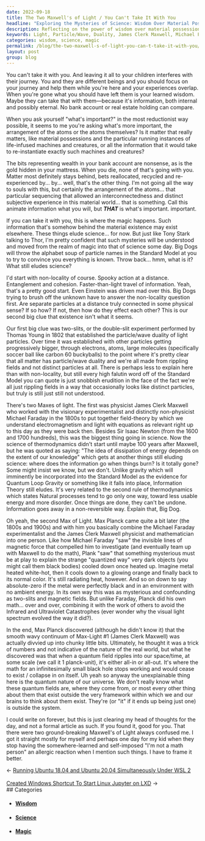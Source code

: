 ```yaml
---
date: 2022-09-18
title: The Two Maxwell's of Light / You Can't Take It With You
headline: "Exploring the Mysteries of Science: Wisdom Over Material Possessions"
description: Reflecting on the power of wisdom over material possessions, I explore the mysteries of science such as non-locality and the particle/wave duality of light particles first established by James Clerk Maxwell and Michael Faraday in the 1800s. Max Planck's discovery of the planck-unit further perplexed us, and I express my hope to better explain this to my child in the future.
keywords: Light, Particle/Wave, Duality, James Clerk Maxwell, Michael Faraday, Max Planck, Planck-Unit, Non-Locality, Wisdom, Material Possessions, Subjective Experience, Magic, Science, Equations
categories: wisdom, science, magic
permalink: /blog/the-two-maxwell-s-of-light-you-can-t-take-it-with-you/
layout: post
group: blog
---
```



You can't take it with you. And leaving it all to your children interferes with
their journey. You and they are different beings and you should focus on your
journey and help them while you're here and your experiences overlap. When
you're gone what you should have left them is your learned wisdom. Maybe they
can take that with them—because it's information, both internal and possibly
eternal. No bank account or real estate holding can compare.

When you ask yourself "what's important?" in the most reductionist way
possible, it seems to me you're asking what's more important, the arrangement
of the atoms or the atoms themselves? Is it matter that really matters, like
material possessions and the particular running instances of life-infused
machines and creatures, or all the information that it would take to
re-instantiate exactly such machines and creatures?

The bits representing wealth in your bank account are nonsense, as is the gold
hidden in your mattress. When you die, none of that's going with you. Matter
most definitely stays behind, bets reallocated, recycled and re-experienced
by... by... well, that's the other thing. I'm not going all the way to souls
with this, but certainly the arrangement of the atoms... that particular
sequencing that allowed an interconnectedness and distinct subjective
experience in this material world... that is something. Call this animate
information what you will, but ***THAT*** is what's important.  important.

If you can take it with you, this is where the magic happens. Such information
that's somehow behind the material existence may exist elsewhere. These things
elude science... for now. But just like Tony Stark talking to Thor, I'm pretty
confident that such mysteries will be understood and moved from the realm of
magic into that of science some day. Big Dogs will throw the alphabet soup of
particle names in the Standard Model at you to try to convince you everything
is known. Throw back... hmm, what is it? What still eludes science?

I'd start with non-locality of course. Spooky action at a distance.
Entanglement and cohesion. Faster-than-light travel of information. Yeah,
that's a pretty good start. Even Einstein was driven mad over this. Big Dogs
trying to brush off the unknown have to answer the non-locality question first.
Are separate particles at a distance truly connected in some physical sense? If
so how? If not, then how do they effect each other? This is our second big clue
that existence isn't what it seems.

Our first big clue was two-slits, or the double-slit experiment performed by
Thomas Young in 1802 that established the particle/wave duality of light
particles. Over time it was established with other particles getting
progressively bigger, through electrons, atoms, large molecules (specifically
soccer ball like carbon 60 buckyballs) to the point where it's pretty clear
that all matter has particle/wave duality and we're all made from rippling
fields and not distinct particles at all. There is perhaps less to explain here
than with non-locality, but still every high falutin word off of the Standard
Model you can quote is just snobbish erudition in the face of the fact we're
all just rippling fields in a way that occasionally looks like distinct
particles, but truly is still just still not understood.

There's two Maxes of light. The first was physicist James Clerk Maxwell who
worked with the visionary experimentalist and distinctly non-physicist Michael
Faraday in the 1800s to put together field-theory by which we understand
electromagnetism and light with equations as relevant right up to this day as
they were back then. Besides Sir Isaac Newton (from the 1600 and 1700
hundreds), this was the biggest thing going in science. Now the science of
thermodynamics didn't start until maybe 100 years after Maxwell, but he was
quoted as saying: "The idea of dissipation of energy depends on the extent of
our knowledge" which gets at another things still eluding science: where does
the information go when things burn? Is it totally gone? Some might insist we
know, but we don't. Unlike gravity which will imminently be incorporated into
the Standard Model as the evidence for Quantum Loop Gravity or something like
it falls into place, Information Theory still eludes. It's very related to the
second rule of thermodynamics which states Natural processes tend to go only
one way, toward less usable energy and more disorder. Once things are done,
they can't be undone. Information goes away in a non-reversible way. Explain
that, Big Dog.

Oh yeah, the second Max of Light. Max Planck came quite a bit later (the 1800s
and 1900s) and with him you basically combine the Michael Faraday
experimentalist and the James Clerk Maxwell physicist and mathematician into
one person. Like how Michael Faraday "saw" the invisible lines of magnetic
force that compelled him to investigate (and eventually team up with Maxwell to
do the math), Plank "saw" that something mysterious must be at play to explain
the strange "quantized way" very dark objects (you might call them black
bodies) cooled down once heated up. Imagine metal heated white-hot, then it
cools down to a glowing orange and finally back to its normal color. It's still
radiating heat, however. And so on down to say absolute-zero if the metal were
perfectly black and in an environment with no ambient energy. In its own way
this was as mysterious and confounding as two-slits and magnetic fields. But
unlike Faraday, Planck did his own math... over and over, combining it with the
work of others to avoid the Infrared and Ultraviolet Catastrophes (ever wonder
why the visual light spectrum evolved the way it did?).

In the end, Max Planck discovered (although he didn't know it) that the smooth
wavy continuum of Max-Light #1 (James Clerk Maxwell) was actually divvied up
into chunky little bits. Ultimately, he thought it was a trick of numbers and
not indicative of the nature of the real world, but what he discovered was that
when a quantum field ripples into our space/time, at some scale (we call it 1
planck-unit), it's either all-in or all-out. It's where the math for an
infinitesimally small black hole stops working and would cease to exist /
collapse in on itself. Uh yeah so anyway the unexplainable thing here is the
quantum nature of our universe. We don't really know what these quantum fields
are, where they come from, or most every other thing about them that exist
outside the very framework within which we and our brains to think about them
exist. They're (or "it" if it ends up being just one) is outside the system.

I could write on forever, but this is just clearing my head of thoughts for the
day, and not a formal article as such. If you found it, good for you. That
there were two ground-breaking Maxwell's of Light always confused me. I got it
straight mostly for myself and perhaps one day for my kid when they stop having
the somewhere-learned and self-imposed "I'm not a math person" an allergic
reaction when I mention such things. I have to frame it better.


<div class="arrow-links"><div class="post-nav-prev"><span class="arrow">&larr;&nbsp;</span><a href="/blog/running-ubuntu-18-04-and-ubuntu-20-04-simultaneously-under-wsl-2/">Running Ubuntu 18.04 and Ubuntu 20.04 Simultaneously Under WSL 2</a></div> &nbsp; <div class="post-nav-next"><a href="/blog/created-windows-shortcut-to-start-linux-jupyter-on-lxd/">Created Windows Shortcut To Start Linux Jupyter on LXD</a><span class="arrow">&nbsp;&rarr;</span></div></div>
## Categories

<ul>
<li><h4><a href='/wisdom/'>Wisdom</a></h4></li>
<li><h4><a href='/science/'>Science</a></h4></li>
<li><h4><a href='/magic/'>Magic</a></h4></li></ul>